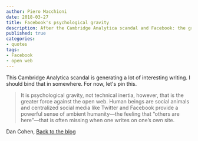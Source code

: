 ```yaml
---
author: Piero Macchioni
date: 2018-03-27
title: Facebook's psychological gravity
description: After the Cambridge Analytica scandal and Facebook: the greater force against the open web is psychological gravity, not technical inertia, says Dan Cohen.
published: true
categories:
- quotes
tags:
- Facebook
- open web
---
```


This Cambridge Analytica scandal is generating a lot of interesting writing. I should bind that in somewhere. For now, let's pin this.

>It is psychological gravity, not technical inertia, however, that is the greater force against the open web. Human beings are social animals and centralized social media like Twitter and Facebook provide a powerful sense of ambient humanity—the feeling that “others are here”—that is often missing when one writes on one’s own site.

Dan Cohen, [Back to the blog](https://dancohen.org/2018/03/21/back-to-the-blog/)
